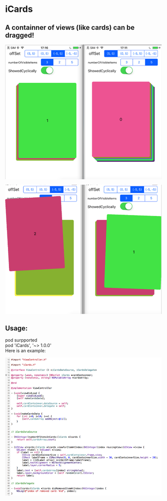 # iCards
A containner of views (like cards) can be dragged!
---

![iCards](https://github.com/DingHub/ScreenShots/blob/master/0.png)

![iCards](https://github.com/DingHub/ScreenShots/blob/master/1.png)

Usage:
---
pod surpported<br>
pod 'iCards', '~> 1.0.0'<br>
Here is an example:<br>

![iCards](https://github.com/DingHub/ScreenShots/blob/master/2.png)
